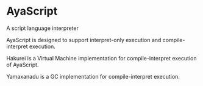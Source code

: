 # AyaScript
A script language interpreter

AyaScript is designed to support interpret-only execution and compile-interpret execution.

Hakurei is a Virtual Machine implementation for compile-interpret execution of AyaScript.

Yamaxanadu is a GC implementation for compile-interpret execution.